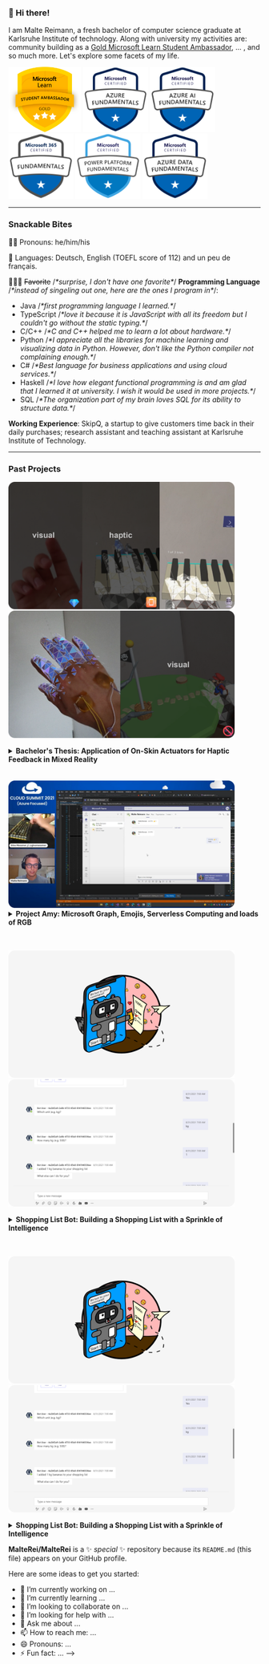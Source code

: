 ### 👋 Hi there!
I am Malte Reimann, a fresh bachelor of computer science graduate at Karlsruhe Institute of technology. Along with university my activities are: community building as a <a href="https://studentambassadors.microsoft.com/en-US/profile/56292">Gold Microsoft Learn Student Ambassador</a>, ... , and so much more. Let's explore some facets of my life.

<a href="https://studentambassadors.microsoft.com/en-US/profile/56292"><img src="assets/badges/mlsa_gold.png" height="130px" width="auto" alt="Microsoft Learn Student Ambassador badge" /></a>
<a href="https://www.credly.com/badges/1f8180af-b439-4b43-bc6a-6b6e83849222/public_url"><img src="assets/badges/microsoft-certified-azure-fundamentals.png" height="130px" width="auto" alt="Microsoft Azure Fundamentals (AZ-900) Certification badge" /></a>
<a href="https://www.credly.com/badges/1f8180af-b439-4b43-bc6a-6b6e83849222/public_url"><img src="assets/badges/microsoft-certified-azure-ai-fundamentals.png" height="130px" width="auto" alt="Microsoft Azure AI Fundamentals (AI-900) Certification badge" /></a>
<a href="https://www.credly.com/badges/73384916-8088-4547-a6a2-14c6ef9c9f61/public_url"><img src="assets/badges/microsoft-365-certified-fundamentals.png" height="130px" width="auto" alt="Microsoft 365 Certified Fundamentals (MS-900) Certification badge" /></a>
<a href="https://www.credly.com/badges/829deac1-9b67-4dd8-a789-6333f266a775/public_url"><img src="assets/badges/microsoft-certified-power-platform-fundamentals.png" height="130px" width="auto" alt="Microsoft Power Platform Fundamentals (PL-900) Certification badge" /></a>
<a href="https://www.credly.com/badges/6939ffc3-9af9-4384-8656-6f6f72867e26/public_url"><img src="assets/badges/microsoft-certified-azure-data-fundamentals.png" height="130px" width="auto" alt="Microsoft Azure Data Fundamentals (DP-900) Certification badge" /></a>

---

### Snackable Bites
👦🏽 Pronouns: he/him/his

💬 Languages: Deutsch, English (TOEFL score of 112) and un peu de français.

👨🏽‍💻 ~~Favorite~~ /*\*surprise, I don't have one favorite\**/ **Programming Language** /*\*instead of singeling out one, here are the ones I program in\**/:

 * Java /*\*first programming language I learned.\**/
 * TypeScript /*\*love it because it is JavaScript with all its freedom but I couldn't go without the static typing.\**/
 * C/C++ /*\*C and C++ helped me to learn a lot about hardware.\**/
 * Python /*\*I appreciate all the libraries for machine learning and visualizing data in Python. However, don't like the Python compiler not complaining enough.\**/
 * C# /*\*Best language for business applications and using cloud services.\**/
 * Haskell /*\*I love how elegant functional programming is and am glad that I learned it at university. I wish it would be used in more projects.\**/
 * SQL /*\*The organization part of my brain loves SQL for its ability to structure data.\**/

**Working Experience**: SkipQ, a startup to give customers time back in their daily purchases; research assistant and teaching assistant at Karlsruhe Institute of Technology.

---

### Past Projects

<img src="assets/projects/screenshots/mixed-reality-piano.png" height="254px" width="auto" alt="Screenshots of mixed reality piano application with haptic feedback, visual piano tutorial and piano recorder to investigate learning rate." /> <img src="assets/projects/screenshots/mixed-reality-game.png" height="254px" width="auto" alt="Screenshots of mixed reality game application left with haptic feedback when holographic character walks on players hand and left without haptics." />
<details>
<summary><b>Bachelor's Thesis: Application of On-Skin Actuators for Haptic Feedback in Mixed Reality</b></summary>
  <b>Technologies</b>: Unity, Mixed Reality Toolkit, HoloLens 2, C#, C, PCB design, 3D printing, ESP32 microcontroller, Python for data analysis
  <br>
  <b>Further Links</b>: <img src="assets/icons/github.svg" height="16px" width="auto" alt="GitHub icon"/> <a href="https://github.com/MalteRei/KIT-bachelor-thesis-piano">Piano Application Repo</a>, <img src="assets/icons/github.svg" height="16px" width="auto" alt="GitHub icon"/> <a href="https://github.com/MalteRei/KIT-bachelor-thesis-game">Game Repo</a>
 <br>
  <p>For my bachelor's thesis I developed and evaluated two mixed reality applications. The first application is a virtual piano learning environment in which learning through a visual tutorial or a haptic tutorial that vibrates the finger to press the next piano key with. In the second application the player has to help a character across holographic floating islands. The canyon between the islands are to wide for the character to jump by itself. Through hand tracking the player can bridge the gap with their hand. One variation of the game allows the player to feel the steps of the character walking across the players hand. Both applications run on a HoloLens 2, borrowed from <a href="https://www.media-lesson.com/en/index.html">medialesson</a>. The hardware for the on-skin actuators for haptic feedback is based on state of the art research. They work through Lorenz force between a magnet and a circuit. The learning rate in the piano application was evaluated with a between-subject study. A diverse within-subject study gives insight into the feeling of presence of playing the game with haptic feedback.</p>
</details>
<br>
<br>

<img src="assets/projects/screenshots/project-amy.png" height="254px" width="auto" alt="Live Demo at Cloud Summit showing teams chat and light up RGB keyboard when reacting to a message." /> 
<details>
<summary><b>Project Amy: Microsoft Graph, Emojis, Serverless Computing and loads of RGB</b></summary>
  <b>Technologies</b>: Azure Functions, TypeScript, C#, Microsoft Graph, Azure Storage Queue, GitHub Actions
  <br>
  <b>Further Links</b>: <img src="assets/icons/github.svg" height="16px" width="auto" alt="GitHub icon"/> <a href="https://github.com/ginomessmer/project-amy">Repo</a>, <img src="assets/icons/youtube.svg" height="16px" width="auto" alt="YouTube icon"/> <a href="https://youtu.be/INll8mavIas">Recording</a>, <img src="assets/icons/linkedin.svg" height="16px" width="auto" alt="LinkedIn icon"/> <a href="https://www.linkedin.com/posts/ginomessmer_microsoftteams-azure-cloudsummit2021-activity-6845632519157755905-l69r">Post</a>, <img src="assets/icons/internet.svg" height="16px" width="auto" alt="Internet icon"/> <a href="https://azuresummit.live/amy-reacted-to-your-message-600-pm-teams-app-iot-device-and-lots-of-emojis-by-gino-and-malte/">Cloud Summit Event</a>
 <br>
  <p>In collaboration with <a href="https://github.com/ginomessmer">Gino Messmer"</a> we build a serverless application that uses the Microsoft Teams endpoint to notify our application when someone reacts to a message in our chat. When someone reacts to our message, for example with a thumbs up, the RGB keyboard on our workdesk lights up in the color of the emoji, in the example yellow. Why? RGB makes everything faster, even working. Kidding aside, it is a neat project to get started with the Microsoft Graph endpoint for Teams and to teach about serverless computing. We presented the project at the global 2021 Cloud Summit. Go have a look, you can find the recording in the links above.</p>
</details>
<br>
<br>

<img src="assets/projects/screenshots/shopping-list-bit.png" height="254px" width="auto" alt="Racoon depicted as bot in phone." /> <img src="assets/projects/screenshots/shopping-list-teams.png" height="254px" width="auto" alt="Screenshot of possible Teams chat with shopping list bot." /> 
<details>
<summary><b>Shopping List Bot: Building a Shopping List with a Sprinkle of Intelligence</b></summary>
<b>Technologies</b>: Azure Functions, TypeScript, Microsoft Bot Framework, Cosmos DB, Language Understanding, Microsoft Teams, Adaptive Cards, GitHub Actions
<br>
<b>Further Links</b>: <img src="assets/icons/github.svg" height="16px" width="auto" alt="GitHub icon"/> <a href="https://github.com/microsoft-campus-community/workshop-shopping-list-bot">Repo</a>, <img src="assets/icons/youtube.svg" height="16px" width="auto" alt="YouTube icon"/> <a href="https://youtu.be/GD9AePydcs4">Microsoft 365 Developer Interview</a>, <img src="assets/icons/youtube.svg" height="16px" width="auto" alt="YouTube icon"/> <a href="https://youtu.be/32QL7wITclw">Recording full-length workshop</a>
<br>
<p><a href="https://github.com/spethso">Sandro Speth</a> and I created a prepackaged workshop for other Microsoft Learn Student Ambassadors to host. The workshop teaches how to build a smart chatbot using the Microsoft Bot Framework and LUIS service. The bot can manage a shared shopping list for a group chat, for example with roommates. To store the shopping list we also build a serverless backend that stores list items in a Cosmos DB using the MongoDB API. To showcase the project we were interviewed on the Microsoft 365 Developer YouTube channel. The GitHub repoistory contains a detailed wiki you should have a look at to get started with any of the technologies or to do the workshop.</p>
</details>
<br>
<br>

<img src="assets/projects/screenshots/shopping-list-bit.png" height="254px" width="auto" alt="Racoon depicted as bot in phone." /> <img src="assets/projects/screenshots/shopping-list-teams.png" height="254px" width="auto" alt="Screenshot of possible Teams chat with shopping list bot." /> 
<details>
<summary><b>Shopping List Bot: Building a Shopping List with a Sprinkle of Intelligence</b></summary>
<b>Technologies</b>: Azure Functions, TypeScript, Microsoft Bot Framework, Cosmos DB, Language Understanding, Microsoft Teams, Adaptive Cards, GitHub Actions
<br>
<b>Further Links</b>: <img src="assets/icons/github.svg" height="16px" width="auto" alt="GitHub icon"/> <a href="https://github.com/microsoft-campus-community/workshop-shopping-list-bot">Repo</a>, <img src="assets/icons/youtube.svg" height="16px" width="auto" alt="YouTube icon"/> <a href="https://youtu.be/GD9AePydcs4">Microsoft 365 Developer Interview</a>, <img src="assets/icons/youtube.svg" height="16px" width="auto" alt="YouTube icon"/> <a href="https://youtu.be/32QL7wITclw">Recording full-length workshop</a>
<br>
<p><a href="https://github.com/spethso">Sandro Speth</a> and I created a prepackaged workshop for other Microsoft Learn Student Ambassadors to host. The workshop teaches how to build a smart chatbot using the Microsoft Bot Framework and LUIS service. The bot can manage a shared shopping list for a group chat, for example with roommates. To store the shopping list we also build a serverless backend that stores list items in a Cosmos DB using the MongoDB API. To showcase the project we were interviewed on the Microsoft 365 Developer YouTube channel. The GitHub repoistory contains a detailed wiki you should have a look at to get started with any of the technologies or to do the workshop.</p>
</details>

**MalteRei/MalteRei** is a ✨ _special_ ✨ repository because its `README.md` (this file) appears on your GitHub profile.

Here are some ideas to get you started:

- 🔭 I’m currently working on ...
- 🌱 I’m currently learning ...
- 👯 I’m looking to collaborate on ...
- 🤔 I’m looking for help with ...
- 💬 Ask me about ...
- 📫 How to reach me: ...
- 😄 Pronouns: ...
- ⚡ Fun fact: ...
-->

